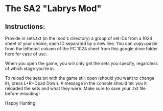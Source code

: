 # The SA2 "Labrys Mod"

## Instructions:

Provide in sets.txt (in the mod's directory) a group of set IDs from a 1024 sheet of your choice, each ID separated by a new line.  You can copy+paste from the leftmost column of the PC 1024 sheet from this google drive folder [here](https://drive.google.com/drive/folders/1RW00L3s5yO7mS6Cf8DkzT8poYZKVW4Fl) for ease of use.

When you open the game, you will only get the sets you specify, regardless of which stage you're in.

To reload the sets.txt with the game still open (should you want to change it), press L+R+Dpad Down.  A message in the console should tell you it reloaded the sets and what they were.  Make sure to save your .txt file before reloading!

Happy Hunting!
